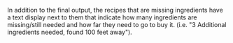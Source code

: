 In addition to the final output, the recipes that are missing ingredients have a text display next to them that indicate how many ingredients are missing/still needed and how far they need to go to buy it. (i.e. "3 Additional ingredients needed, found 100 feet away").
